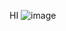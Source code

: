 HI
![image](https://github.com/MatthewNuspl/game-dev-2023/assets/144391955/f37ecd7b-8aed-4bc8-8e79-13515809568e)
